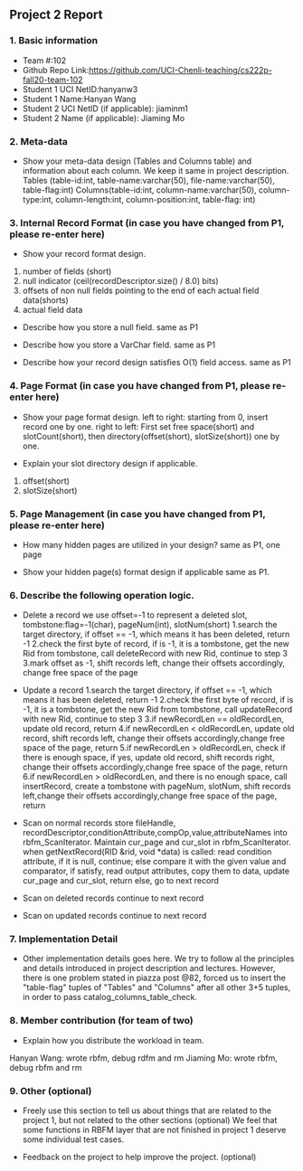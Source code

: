 ## Project 2 Report


### 1. Basic information
 - Team #:102
 - Github Repo Link:https://github.com/UCI-Chenli-teaching/cs222p-fall20-team-102
 - Student 1 UCI NetID:hanyanw3
 - Student 1 Name:Hanyan Wang
 - Student 2 UCI NetID (if applicable): jiaminm1
 - Student 2 Name (if applicable): Jiaming Mo

### 2. Meta-data
- Show your meta-data design (Tables and Columns table) and information about each column.
We keep it same in project description.
Tables (table-id:int, table-name:varchar(50), file-name:varchar(50), table-flag:int)
Columns(table-id:int, column-name:varchar(50), column-type:int, column-length:int, column-position:int, table-flag: int)


### 3. Internal Record Format (in case you have changed from P1, please re-enter here)
- Show your record format design.
1. number of fields (short)
2. null indicator (ceil(recordDescriptor.size() / 8.0) bits)
3. offsets of non null fields pointing to the end of each actual field data(shorts)
4. actual field data


- Describe how you store a null field.
same as P1


- Describe how you store a VarChar field.
same as P1


- Describe how your record design satisfies O(1) field access.
same as P1


### 4. Page Format (in case you have changed from P1, please re-enter here)
- Show your page format design.
left to right: starting from 0, insert record one by one.
right to left: First set free space(short) and slotCount(short), 
then directory(offset(short), slotSize(short)) one by one.


- Explain your slot directory design if applicable.
1. offset(short)
2. slotSize(short)


### 5. Page Management (in case you have changed from P1, please re-enter here)
- How many hidden pages are utilized in your design?
same as P1, one page


- Show your hidden page(s) format design if applicable
same as P1.


### 6. Describe the following operation logic.
- Delete a record
we use offset=-1 to represent a deleted slot,
tombstone:flag=-1(char), pageNum(int), slotNum(short)
1.search the target directory, if offset == -1, which means it has been deleted, return -1
2.check the first byte of record, if is -1, it is a tombstone, get the new Rid from tombstone, call deleteRecord with new Rid, continue to step 3 
3.mark offset as -1, shift records left, change their offsets accordingly, change free space of the page

- Update a record
1.search the target directory, if offset == -1, which means it has been deleted, return -1
2.check the first byte of record, if is -1, it is a tombstone, get the new Rid from tombstone, call updateRecord with new Rid, continue to step 3 
3.if newRecordLen == oldRecordLen, update old record, return
4.if newRecordLen < oldRecordLen, update old record, shift records left, change their offsets accordingly,change free space of the page, return
5.if newRecordLen > oldRecordLen, check if there is enough space, if yes, update old record, shift records right, change their offsets accordingly,change free space of the page, return
6.if newRecordLen > oldRecordLen, and there is no enough space, call insertRecord, create a tombstone with pageNum, slotNum, shift records left,change their offsets accordingly,change free space of the page, return

- Scan on normal records
store fileHandle, recordDescriptor,conditionAttribute,compOp,value,attributeNames into
rbfm_ScanIterator. Maintain cur_page and cur_slot in rbfm_ScanIterator.
when getNextRecord(RID &rid, void *data) is called:
read condition attribute, 
if it is null, continue;
else compare it with the given value and comparator, 
    if satisfy, read output attributes, copy them to data, update cur_page and cur_slot, return
    else, go to next record

- Scan on deleted records
continue to next record


- Scan on updated records
continue to next record


### 7. Implementation Detail
- Other implementation details goes here.
We try to follow al the principles and details introduced in project description and lectures.
However, there is one problem stated in piazza post @82, forced us to insert the "table-flag" tuples
of "Tables" and "Columns" after all other 3+5 tuples, in order to pass catalog_columns_table_check.


### 8. Member contribution (for team of two)
- Explain how you distribute the workload in team.

Hanyan Wang: wrote rbfm, debug rdfm and rm
Jiaming Mo: wrote rbfm, debug rbfm and rm

### 9. Other (optional)
- Freely use this section to tell us about things that are related to the project 1, but not related to the other sections (optional)
We feel that some functions in RBFM layer that are not finished in project 1 deserve some individual test cases.


- Feedback on the project to help improve the project. (optional)
